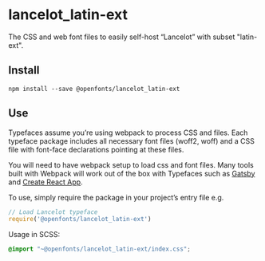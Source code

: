 
# lancelot_latin-ext

The CSS and web font files to easily self-host “Lancelot” with subset "latin-ext".

## Install

`npm install --save @openfonts/lancelot_latin-ext`

## Use

Typefaces assume you’re using webpack to process CSS and files. Each typeface
package includes all necessary font files (woff2, woff) and a CSS file with
font-face declarations pointing at these files.

You will need to have webpack setup to load css and font files. Many tools built
with Webpack will work out of the box with Typefaces such as [Gatsby](https://github.com/gatsbyjs/gatsby)
and [Create React App](https://github.com/facebookincubator/create-react-app).

To use, simply require the package in your project’s entry file e.g.

```javascript
// Load Lancelot typeface
require('@openfonts/lancelot_latin-ext')
```

Usage in SCSS:
```scss
@import "~@openfonts/lancelot_latin-ext/index.css";
```
